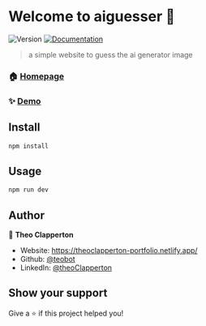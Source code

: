 # Welcome to aiguesser 👋
![Version](https://img.shields.io/badge/version-v.0.5.0-blue.svg?cacheSeconds=2592000)
[![Documentation](https://img.shields.io/badge/documentation-yes-brightgreen.svg)](https://github.com/teobot/AiGuesser#readme)

> a simple website to guess the ai generator image

### 🏠 [Homepage](https://github.com/teobot/AiGuesser)

### ✨ [Demo](demoPlaceholder)

## Install

```sh
npm install
```

## Usage

```sh
npm run dev
```

## Author

👤 **Theo Clapperton**

* Website: https://theoclapperton-portfolio.netlify.app/
* Github: [@teobot](https://github.com/teobot)
* LinkedIn: [@theoClapperton](https://linkedin.com/in/theoClapperton)

## Show your support

Give a ⭐️ if this project helped you!